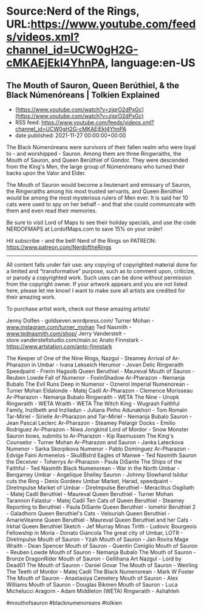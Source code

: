 # Source:Nerd of the Rings, URL:https://www.youtube.com/feeds/videos.xml?channel_id=UCW0gH2G-cMKAEjEkI4YhnPA, language:en-US

## The Mouth of Sauron, Queen Berúthiel, & the Black Númenóreans | Tolkien Explained
 - [https://www.youtube.com/watch?v=zjqrO2dPxGc](https://www.youtube.com/watch?v=zjqrO2dPxGc)
 - RSS feed: https://www.youtube.com/feeds/videos.xml?channel_id=UCW0gH2G-cMKAEjEkI4YhnPA
 - date published: 2021-11-27 00:00:00+00:00

The Black Númenóreans were survivors of their fallen realm who were loyal to - and worshipped - Sauron.  Among them are three Ringwraiths, the Mouth of Sauron, and Queen Berúthiel of Gondor.  They were descended from the King's Men, the large group of Númenóreans who turned their backs upon the Valor and Elder.

The Mouth of Sauron would become a lieutenant and emissary of Sauron, the Ringwraiths among his most trusted servants, and Queen Berúthiel would be among the most mysterious rulers of Men ever.  It is said her 10 cats were used to spy on her behalf - and that she could communicate with them and even read their memories.

Be sure to visit Lord of Maps to see their holiday specials, and use the code NERDOFMAPS at LordofMaps.com to save 15% on your order!

Hit subscribe - and the bell!
Nerd of the Rings on PATREON: https://www.patreon.com/NerdoftheRings

-------------- 
All content falls under fair use: any copying of copyrighted material done for a limited and “transformative” purpose, such as to comment upon, criticize, or parody a copyrighted work. Such uses can be done without permission from the copyright owner.   If your artwork appears and you are not listed here, please let me know! I want to make sure all artists are credited for their amazing work.

To purchase artist work, check out these amazing artists!

Jenny Dolfen - goldseven.wordpress.com/
Turner Mohan - www.instagram.com/turner_mohan
Ted Nasmith - www.tednasmith.com/shop/
Jerry Vanderstelt - store.vandersteltstudio.com/main.sc
Anato Finnstark - https://www.artstation.com/anto-finnstark

The Keeper of One of the Nine Rings, Nazgul - Steamey
Arrival of Ar-Pharazon in Umbar - Ivana Lekseich
Herumor - Jovan Delic
Ringwraith Speedpaint - Frerin Hagsolb
Queen Beruthiel - Maureval
Mouth of Sauron - Reuben Lowde
Fall of Numenor - FoxInShadow
Ar-Pharazon - Nemanja Bubalo
The Evil Runs Deep in Numenor - Oznerol
Imperial Numenorean - Turner Mohan
Eldalonde - Matej Cadil
Ar-Pharazon - Clemence Morisseau
Ar-Pharazon - Nemanja Bubalo
Ringwraith - WETA
The Nine - Unopk
Ringwraith - WETA
Wraith - WETA
The Witch King - Wugrash
Faithful Family, Inzilbeth and Inziladun - Juliana Pinho
Adunakhori - Tom Romain
Tar-Miriel - Sirielle
Ar-Pharazon and Tar-Miriel - Nemanja Bubalo
Sauron - Jean Pascal Leclerc
Ar-Pharazon - Steamey
Pelargir Docks - Emilio Rodriguez
Ar-Pharazon - Niwa Jongkind
Lord of Mordor - Snow Monster
Sauron bows, submits to Ar-Pharazon - Kip Rasmussen
The King's Counselor - Turner Mohan
Ar-Pharazon and Sauron - Janka Lateckova
Numenor - Sarka Skorpikova
Numenor - Pablo Dominguez
Ar-Pharazon - Edvige Faini
Armenelos - SkullB*st*rd
Eagles of Manwe - Ted Nasmith
Sauron the Deceiver - Toherrys
Ar-Pharazon - Paula DiSante
The Ships of the Faithful - Ted Nasmith
Black Numenorean - War in the North
Umbar - Bengamey
Umbar - Angelique Shelley
Sauron - Johnny Slowhand
Isildur cuts the Ring - Denis Gordeev
Umbar Market, Harad, speedpaint - DireImpulse
Market of Umbar - DireImpulse
Beruthiel - Meraclitus
Osgiliath - Matej Cadil
Beruthiel - Maureval
Queen Beruthiel - Turner Mohan
Tarannon Falastur - Matej Cadil
Ten Cats of Queen Beruthiel - Steamey
Reporting to Beruthiel - Paula DiSante
Queen Beruthiel - Iomehir
Beruthiel 2 - Galadhorn
Queen Beruthiel's Cats - Velouriah
Queen Beruthiel - AmarieVeanne
Queen Beruthiel - Maureval
Queen Beruthiel and her Cats - Irkhal
Queen Beruthiel Sketch - Jef Murray
Minas Tirith - Ludovic Bourgeois
Fellowship in Moria - Donato Giancola
The great city of Umbar, LOTR - DireImpulse
Mouth of Sauron - Yzah
Mouth of Sauron - Jan Rovira
Mage Wraith - Dean Spencer
Mouth of Sauron - Quentin Coniglio
Mouth of Sauron - Reuben Lowde
Mouth of Sauron - Nemanja Bubalo
The Mouth of Sauron - Bronze DragonRider
Mouth of Sauron - Gellihana Art
Nazgul - Lord by Dead01
The Mouth of Sauron - Daniel Govar
The Mouth of Sauron - Weirling
The Teeth of Mordor - Matej Cadil
The Black Numenorean - Mark W Foster
The Mouth of Sauron - Anastasiya Cemetery
Mouth of Sauron - Alex Williams
Mouth of Sauron - Douglas Bikmen
Mouth of Sauron - Luca Michelucci
Aragorn - Adam Middleton (WETA)
Ringwraith - Ashahteh

#mouthofsauron #blacknumenoreans #tolkien

